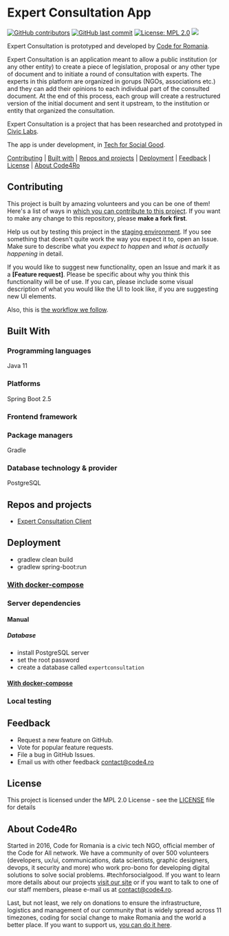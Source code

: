 # Expert Consultation App

[![GitHub contributors](https://img.shields.io/github/contributors/code4romania/expert-consultation-backend.svg)](https://github.com/code4romania/expert-consultation-backend/graphs/contributors) [![GitHub last commit](https://img.shields.io/github/last-commit/code4romania/expert-consultation-backend.svg)](https://github.com/code4romania/expert-consultation-backend/commits/master) [![License: MPL 2.0](https://img.shields.io/badge/license-MPL%202.0-brightgreen.svg)](https://opensource.org/licenses/MPL-2.0) ![](https://github.com/code4romania/expert-consultation-backend/workflows/Build/badge.svg)

Expert Consultation is prototyped and developed by [Code for Romania](https://code4.ro/ro).

Expert Consultation is an application meant to allow a public institution (or any other entity) to create a piece of legislation, proposal or any other type of document and to initiate a round of consultation with experts. The experts in this platform are organized in gorups (NGOs, associations etc.) and they can add their opinions to each individual part of the consulted document. At the end of this process, each group will create a restructured version of the initial document and sent it upstream, to the institution or entity that organized the consultation.

Expert Consultation is  a project that has been researched and prototyped in [Civic Labs](https://civiclabs.ro/ro).

The app is under development, in [Tech for Social Good](https://tfsg.code4.ro/ro/).

[Contributing](#contributing) | [Built with](#built-with) | [Repos and projects](#repos-and-projects)
| [Deployment](#deployment) | [Feedback](#feedback) | [License](#license) | [About Code4Ro](#about-code4ro)

## Contributing

This project is built by amazing volunteers and you can be one of them! Here's a list of ways
in [which you can contribute to this project](.github/CONTRIBUTING.md). If you want to make any change to this
repository, please **make a fork first**.

Help us out by testing this project in the [staging environment](https://expert-consultation-client.now.sh/home). If you
see something that doesn't quite work the way you expect it to, open an Issue. Make sure to describe what you _expect to
happen_ and _what is actually happening_ in detail.

If you would like to suggest new functionality, open an Issue and mark it as a __[Feature request]__. Please be specific
about why you think this functionality will be of use. If you can, please include some visual description of what you
would like the UI to look like, if you are suggesting new UI elements.

Also, this is [the workflow we follow](.github/WORKFLOW.md).

## Built With

### Programming languages

Java 11

### Platforms

Spring Boot 2.5

### Frontend framework

### Package managers

Gradle

### Database technology & provider

PostgreSQL

## Repos and projects

- [Expert Consultation Client](https://github.com/code4romania/expert-consultation-frontend)

## Deployment

- gradlew clean build
- gradlew spring-boot:run

### [With docker-compose](etc/docker/README.md)

### Server dependencies

#### Manual

##### Database

* install PostgreSQL server
* set the root password
* create a database called `expertconsultation`

#### [With docker-compose](etc/docker/README.md)

### Local testing

## Feedback

* Request a new feature on GitHub.
* Vote for popular feature requests.
* File a bug in GitHub Issues.
* Email us with other feedback contact@code4.ro

## License

This project is licensed under the MPL 2.0 License - see the [LICENSE](LICENSE) file for details

## About Code4Ro

Started in 2016, Code for Romania is a civic tech NGO, official member of the Code for All network. We have a community
of over 500 volunteers (developers, ux/ui, communications, data scientists, graphic designers, devops, it security and
more) who work pro-bono for developing digital solutions to solve social problems. #techforsocialgood. If you want to
learn more details about our projects [visit our site](https://www.code4.ro/en/) or if you want to talk to one of our
staff members, please e-mail us at contact@code4.ro.

Last, but not least, we rely on donations to ensure the infrastructure, logistics and management of our community that
is widely spread across 11 timezones, coding for social change to make Romania and the world a better place. If you want
to support us, [you can do it here](https://code4.ro/en/donate/).
